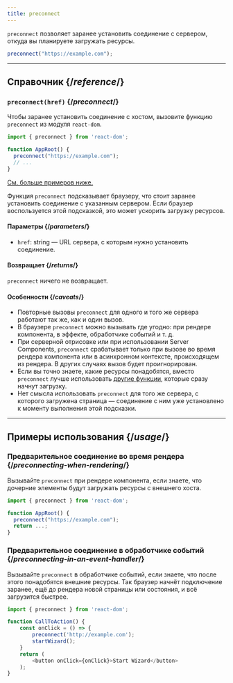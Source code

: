```yaml
---
title: preconnect
---
```


<Intro>

`preconnect` позволяет заранее установить соединение с сервером, откуда вы планируете загружать ресурсы.

```js
preconnect("https://example.com");
```

</Intro>

<InlineToc />

---

## Справочник {/*reference*/}

### `preconnect(href)` {/*preconnect*/}

Чтобы заранее установить соединение с хостом, вызовите функцию `preconnect` из модуля `react-dom`.

```js
import { preconnect } from 'react-dom';

function AppRoot() {
  preconnect("https://example.com");
  // ...
}

```

[См. больше примеров ниже.](#usage)

Функция `preconnect` подсказывает браузеру, что стоит заранее установить соединение с указанным сервером. Если браузер воспользуется этой подсказкой, это может ускорить загрузку ресурсов.

#### Параметры {/*parameters*/}

* `href`: string — URL сервера, с которым нужно установить соединение.


#### Возвращает {/*returns*/}

`preconnect` ничего не возвращает.

#### Особенности {/*caveats*/}

* Повторные вызовы `preconnect` для одного и того же сервера работают так же, как и один вызов.
* В браузере `preconnect` можно вызывать где угодно: при рендере компонента, в эффекте, обработчике событий и т. д.
* При серверной отрисовке или при использовании Server Components, `preconnect` срабатывает только при вызове во время рендера компонента или в асинхронном контексте, происходящем из рендера. В других случаях вызов будет проигнорирован.
* Если вы точно знаете, какие ресурсы понадобятся, вместо `preconnect` лучше использовать [другие функции](/reference/react-dom/#resource-preloading-apis), которые сразу начнут загрузку.
* Нет смысла использовать `preconnect` для того же сервера, с которого загружена страница — соединение с ним уже установлено к моменту выполнения этой подсказки.

---

## Примеры использования {/*usage*/}

### Предварительное соединение во время рендера {/*preconnecting-when-rendering*/}

Вызывайте `preconnect` при рендере компонента, если знаете, что дочерние элементы будут загружать ресурсы с внешнего хоста.

```js
import { preconnect } from 'react-dom';

function AppRoot() {
  preconnect("https://example.com");
  return ...;
}
```

### Предварительное соединение в обработчике событий {/*preconnecting-in-an-event-handler*/}

Вызывайте `preconnect` в обработчике событий, если знаете, что после этого понадобятся внешние ресурсы. Так браузер начнёт подключение заранее, ещё до рендера новой страницы или состояния, и всё загрузится быстрее.

```js
import { preconnect } from 'react-dom';

function CallToAction() {
    const onClick = () => {
        preconnect('http://example.com');
        startWizard();
    }
    return (
        <button onClick={onClick}>Start Wizard</button>
    );
}
```
